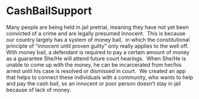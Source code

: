 # CashBailSupport
Many people are being held in jail pretrial, meaning they have not yet been convicted of a crime and are legally presumed innocent.  This is because our country largely has a system of money bail,  in which the constitutional principle of “innocent until proven guilty” only really applies to the well off. With money bail, a defendant is required to pay a certain amount of money as a guarantee She/He will attend future court hearings.  When She/He is unable to come up with the money, he can be incarcerated from her/his arrest until his case is resolved or dismissed in court.  We created an app that helps to connect these individuals with a community, who wants to help and pay the cash bail, so an innocent or poor person doesn’t stay in jail because of lack of money.
